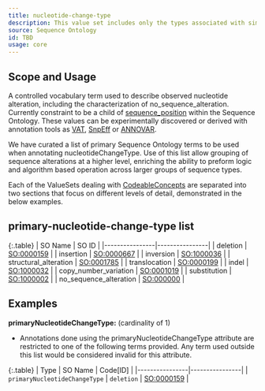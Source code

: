 ```yaml
---
title: nucleotide-change-type
description: This value set includes only the types associated with simple nucleotide alleles.
source: Sequence Ontology
id: TBD
usage: core
---
```


Scope and Usage
---------------

A controlled vocabulary term used to describe observed nucleotide alteration, including the characterization of no_sequence_alteration.  Currently constraint to be a child of [sequence_position]() within the Sequence Ontology.  These values can be experimentally discovered or derived with annotation tools as [VAT](http://www.yandell-lab.org/software/vaast.html), [SnpEff](http://snpeff.sourceforge.net/) or [ANNOVAR](http://www.openbioinformatics.org/annovar/).

We have curated a list of primary Sequence Ontology terms to be used when annotating nucleotideChangeType.  Use of this list allow grouping of sequence alterations at a higher level, enriching the ability to preform logic and algorithm based operation across larger groups of sequence types.

Each of the ValueSets dealing with [CodeableConcepts](http://www.hl7.org/implement/standards/fhir/datatypes.html#CodeableConcept) are separated into two sections that focus on different levels of detail, demonstrated in the below examples.


primary-nucleotide-change-type list
--------------

{:.table}
| SO Name | SO ID | 
|----------------|----------------|
| deletion | [SO:0000159](http://www.sequenceontology.org/browser/current_svn/term/SO:0000159) |
| insertion | [SO:0000667](http://www.sequenceontology.org/browser/current_svn/term/SO:0000667) |
| inversion | [SO:1000036](http://www.sequenceontology.org/browser/current_svn/term/SO:1000036) |
| structural_alteration | [SO:0001785](http://www.sequenceontology.org/browser/current_svn/term/SO:0001785) |
| translocation | [SO:0000199](http://www.sequenceontology.org/browser/current_svn/term/SO:0000199) |
| indel | [SO:1000032](http://www.sequenceontology.org/browser/current_svn/term/SO:1000032) |
| copy_number_variation | [SO:0001019](http://www.sequenceontology.org/browser/current_svn/term/SO:0001019) |
| substitution | [SO:1000002](http://www.sequenceontology.org/browser/current_svn/term/SO:1000002) |
| no_sequence_alteration | [SO:000000]() |


Examples
--------

**primaryNucleotideChangeType:** (cardinality of 1)

* Annotations done using the primaryNucleotideChangeType attribute are restricted to one of the following terms provided.  Any term used outside this list would be considered invalid for this attribute.

{:.table}
| Type | SO Name | Code[ID] | 
|----------------|----------------|
| `primaryNucleotideChangeType` | `deletion` | [SO:0000159](http://www.sequenceontology.org/browser/current_svn/term/SO:0000159) |




